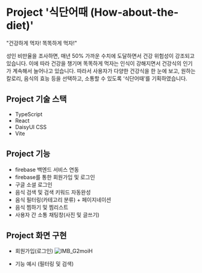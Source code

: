 # Project '식단어때 (How-about-the-diet)'
"건강하게 먹자! 똑똑하게 먹자!"

성인 비만율을 조사하면, 매년 50% 가까운 수치에 도달하면서 건강 위험성이 강조되고 있습니다. 
이에 따라 건강을 챙기며 똑똑하게 먹자는 인식이 강해지면서 건강식의 인기가 계속해서 늘어나고 있습니다. 
따라서 사용자가 다양한 건강식을 한 눈에 보고, 원하는 칼로리, 음식의 효능 등을 선택하고, 소통할 수 있도록 ‘식단어때’를 기획하였습니다. 


## Project 기술 스택

- TypeScript
- React
- DaisyUI CSS
- Vite


## Project 기능

- firebase 백엔드 서비스 연동
- firebase를 통한 회원가입 및 로그인
- 구글 소셜 로그인
- 음식 검색 및 검색 키워드 자동완성
- 음식 필터링(카테고리 분류) + 페이지네이션
- 음식 찜하기 및 찜리스트
- 사용자 간 소통 채팅창(사진 및 글쓰기)


## Project 화면 구현
- 회원가입(로그인)
![IMB_G2moiH](https://github.com/YouJin-Cho/how-about-the-diet/assets/122290134/4d872721-7faf-46c8-a290-0a7a2219ca4c)

- 기능 예시 (필터링 및 검색)

